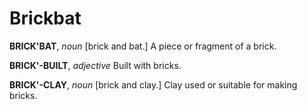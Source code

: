 # Brickbat

**BRICK'BAT**, _noun_ \[brick and bat.\] A piece or fragment of a brick.

**BRICK'-BUILT**, _adjective_ Built with bricks.

**BRICK'-CLAY**, _noun_ \[brick and clay.\] Clay used or suitable for making bricks.